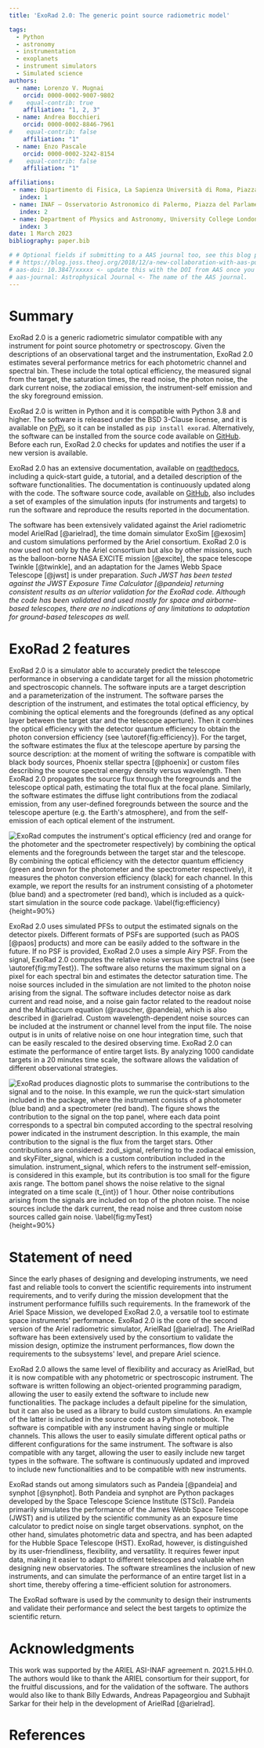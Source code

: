 ```yaml
---
title: 'ExoRad 2.0: The generic point source radiometric model'

tags:
  - Python
  - astronomy
  - instrumentation
  - exoplanets
  - instrument simulators
  - Simulated science
authors:
  - name: Lorenzo V. Mugnai
    orcid: 0000-0002-9007-9802
#    equal-contrib: true
    affiliation: "1, 2, 3"
  - name: Andrea Bocchieri
    orcid: 0000-0002-8846-7961
#    equal-contrib: false 
    affiliation: "1"
  - name: Enzo Pascale
    orcid: 0000-0002-3242-8154
#    equal-contrib: false 
    affiliation: "1"

affiliations:
 - name: Dipartimento di Fisica, La Sapienza Università di Roma, Piazzale Aldo Moro 2, 00185 Roma, Italy
   index: 1
 - name: INAF – Osservatorio Astronomico di Palermo, Piazza del Parlamento 1, I-90134 Palermo, Italy
   index: 2
 - name: Department of Physics and Astronomy, University College London, Gower Street, London, WC1E 6BT, UK
   index: 3
date: 1 March 2023
bibliography: paper.bib

# # Optional fields if submitting to a AAS journal too, see this blog post:
# # https://blog.joss.theoj.org/2018/12/a-new-collaboration-with-aas-publishing
# aas-doi: 10.3847/xxxxx <- update this with the DOI from AAS once you know it.
# aas-journal: Astrophysical Journal <- The name of the AAS journal.
---
```


# Summary
ExoRad 2.0 is a generic radiometric simulator compatible with any instrument for point source photometry or spectroscopy.
Given the descriptions of an observational target and the instrumentation, ExoRad 2.0 estimates several performance metrics for each photometric channel and spectral bin. These include the total optical efficiency, the measured signal from the target, the saturation times, the read noise, the photon noise, the dark current noise, the zodiacal emission, the instrument-self emission and the sky foreground emission.

ExoRad 2.0 is written in Python and it is compatible with Python 3.8 and higher. The software is released under the BSD 3-Clause license, and it is available on [PyPi](https://pypi.org/project/exorad), so it can be installed as `pip install exorad`. Alternatively, the software can be installed from the source code available on [GitHub](https://github.com/ExObsSim/ExoRad2-public). Before each run, ExoRad 2.0 checks for updates and notifies the user if a new version is available.

ExoRad 2.0 has an extensive documentation, available on [readthedocs](https://exorad.readthedocs.io/en/latest), including a quick-start guide, a tutorial, and a detailed description of the software functionalities. The documentation is continuously updated along with the code. The software source code, available on [GitHub](https://github.com/ExObsSim/ExoRad2-public), also includes a set of examples of the simulation inputs (for instruments and targets) to run the software and reproduce the results reported in the documentation.

The software has been extensively validated against the Ariel radiometric model ArielRad [@arielrad], the time domain simulator ExoSim [@exosim] and custom simulations performed by the Ariel consortium. 
ExoRad 2.0 is now used not only by the Ariel consortium but also by other missions, such as the balloon-borne NASA EXCITE mission [@excite], the space telescope Twinkle [@twinkle], and an adaptation for the James Webb Space Telescope [@jwst] is under preparation.
*Such JWST has been tested against the JWST Exposure Time Calculator [@pandeia] returning consistent results as an ulterior validation for the ExoRad code.*
*Although the code has been validated and used mostly for space and airborne-based telescopes, there are no indications of any limitations to adaptation for ground-based telescopes as well.*

# ExoRad 2 features

ExoRad 2.0 is a simulator able to accurately predict the telescope performance in observing a candidate target for all the mission photometric and spectroscopic channels. The software inputs are a target description and a parameterization of the instrument. The software parses the description of the instrument, and estimates the total optical efficiency, by combining the optical elements and the foregrounds (defined as any optical layer between the target star and the telescope aperture). Then it combines the optical efficiency with the detector quantum efficiency to obtain the photon conversion efficiency (see \autoref{fig:efficiency}). For the target, the software estimates the flux at the telescope aperture by parsing the source description: at the moment of writing the software is compatible with black body sources, Phoenix stellar spectra [@phoenix] or custom files describing the source spectral energy density versus wavelength. Then ExoRad 2.0 propagates the source flux through the foregrounds and the telescope optical path, estimating the total flux at the focal plane. Similarly, the software estimates the diffuse light contributions from the zodiacal emission, from any user-defined foregrounds between the source and the telescope aperture (e.g. the Earth's atmosphere), and from the self-emission of each optical element of the instrument.

![ExoRad computes the instrument's optical efficiency (red and orange for the photometer and the spectrometer respectively) by combining the optical elements and the foregrounds between the target star and the telescope. By combining the optical efficiency with the detector quantum efficiency (green and brown for the photometer and the spectrometer respectively), it measures the photon conversion efficiency (black) for each channel. In this example, we report the results for an instrument consisting of a photometer (blue band) and a spectrometer (red band), which is included as a quick-start simulation in the source code package. \label{fig:efficiency}](efficiency.png){height=90%}

ExoRad 2.0 uses simulated PFSs to output the estimated signals on the detector pixels. Different formats of PSFs are supported (such as PAOS [@paos] products) and more can be easily added to the software in the future. If no PSF is provided, ExoRad 2.0 uses a simple Airy PSF. From the signal, ExoRad 2.0 computes the relative noise versus the spectral bins (see \autoref{fig:myTest}). The software also returns the maximum signal on a pixel for each spectral bin and estimates the detector saturation time. The noise sources included in the simulation are not limited to the photon noise arising from the signal. The software includes detector noise as dark current and read noise, and a noise gain factor related to the readout noise and the Multiaccum equation (@rauscher, @pandeia), which is also described in @arielrad. Custom wavelength-dependent noise sources can be included at the instrument or channel level from the input file. The noise output is in units of relative noise on one hour integration time, such that can be easily rescaled to the desired observing time.
ExoRad 2.0 can estimate the performance of entire target lists. By analyzing 1000 candidate targets in a 20 minutes time scale, the software allows the validation of different observational strategies.

![ExoRad produces diagnostic plots to summarise the contributions to the signal and to the noise. In this example, we run the quick-start simulation included in the package, where the instrument consists of a photometer (blue band) and a spectrometer (red band). The figure shows the contribution to the signal on the top panel, where each data point corresponds to a spectral bin computed according to the spectral resolving power indicated in the instrument description. In this example, the main contribution to the signal is the flux from the target stars. Other contributions are considered: `zodi_signal`, referring to the zodiacal emission, and `skyFilter_signal`, which is a custom contribution included in the simulation. `instrument_signal`, which refers to the instrument self-emission, is considered in this example, but its contribution is too small for the figure axis range. The bottom panel shows the noise relative to the signal integrated on a time scale ($t_{int}$) of 1 hour. Other noise contributions arising from the signals are included on top of the photon noise. The noise sources include the dark current, the read noise and three custom noise sources called `gain noise`. \label{fig:myTest}](myTest.png){height=90%}

# Statement of need
Since the early phases of designing and developing instruments, we need fast and reliable tools to convert the scientific requirements into instrument requirements, and to verify during the mission development that the instrument performance fulfills such requirements. In the framework of the Ariel Space Mission, we developed ExoRad 2.0, a versatile tool to estimate space instruments' performance. ExoRad 2.0 is the core of the second version of the Ariel radiometric simulator, ArielRad [@arielrad]. The ArielRad software has been extensively used by the consortium to validate the mission design, optimize the instrument performances, flow down the requirements to the subsystems' level, and prepare Ariel science.

ExoRad 2.0 allows the same level of flexibility and accuracy as ArielRad, but it is now compatible with any photometric or spectroscopic instrument. The software is written following an object-oriented programming paradigm, allowing the user to easily extend the software to include new functionalities. The package includes a default pipeline for the simulation, but it can also be used as a library to build custom simulations. An example of the latter is included in the source code as a Python notebook. The software is compatible with any instrument having single or multiple channels. This allows the user to easily simulate different optical paths or different configurations for the same instrument. The software is also compatible with any target, allowing the user to easily include new target types in the software. The software is continuously updated and improved to include new functionalities and to be compatible with new instruments.

ExoRad stands out among simulators such as Pandeia [@pandeia] and synphot [@synphot]. Both Pandeia and synphot are Python packages developed by the Space Telescope Science Institute (STScI). Pandeia primarily simulates the performance of the James Webb Space Telescope (JWST) and is utilized by the scientific community as an exposure time calculator to predict noise on single target observations. synphot, on the other hand, simulates photometric data and spectra, and has been adapted for the Hubble Space Telescope (HST).
ExoRad, however, is distinguished by its user-friendliness, flexibility, and versatility. It requires fewer input data, making it easier to adapt to different telescopes and valuable when designing new observatories. The software streamlines the inclusion of new instruments, and can simulate the performance of an entire target list in a short time, thereby offering a time-efficient solution for astronomers.
 

The ExoRad software is used by the community to design their instruments and validate their performance and select the best targets to optimize the scientific return.


# Acknowledgments

This work was supported by the ARIEL ASI-INAF agreement n. 2021.5.HH.0. The authors would like to thank the ARIEL consortium for their support, for the fruitful discussions, and for the validation of the software. 
The authors would also like to thank Billy Edwards, Andreas Papageorgiou and  Subhajit Sarkar for their help in the development of ArielRad [@arielrad].

# References
